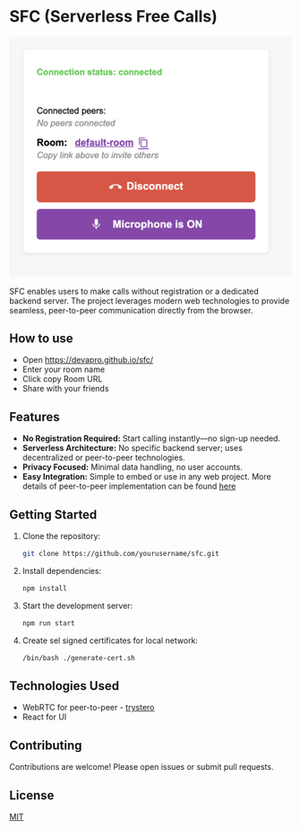 # SFC (Serverless Free Calls)

![SFC Screenshot](https://github.com/devapro/sfc/raw/main/image.png)

SFC enables users to make calls without registration or a dedicated backend server. The project leverages modern web technologies to provide seamless, peer-to-peer communication directly from the browser.

## How to use

- Open https://devapro.github.io/sfc/
- Enter your room name
- Click copy Room URL
- Share with your friends

## Features

- **No Registration Required:** Start calling instantly—no sign-up needed.
- **Serverless Architecture:** No specific backend server; uses decentralized or peer-to-peer technologies.
- **Privacy Focused:** Minimal data handling, no user accounts.
- **Easy Integration:** Simple to embed or use in any web project.
More details of peer-to-peer implementation can be found [here](https://github.com/dmotz/trystero)

## Getting Started

1. Clone the repository:
    ```bash
    git clone https://github.com/yourusername/sfc.git
    ```
2. Install dependencies:
    ```bash
    npm install
    ```
3. Start the development server:
    ```bash
    npm run start
    ```
4. Create sel signed certificates for local network:
    ```bash
    /bin/bash ./generate-cert.sh
    ```

## Technologies Used

- WebRTC for peer-to-peer - [trystero](https://github.com/dmotz/trystero)
- React for UI

## Contributing

Contributions are welcome! Please open issues or submit pull requests.

## License

[MIT](LICENSE)